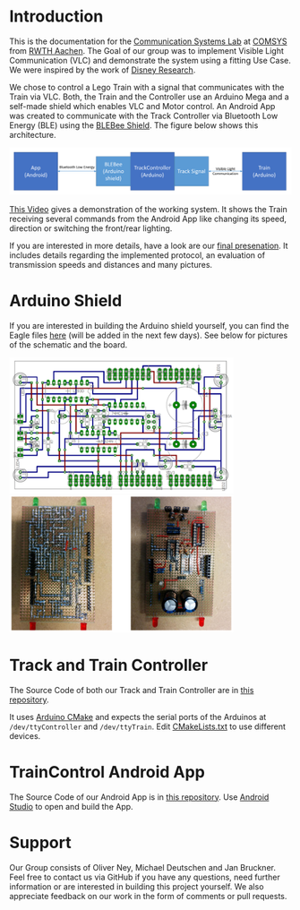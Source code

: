 # Introduction

This is the documentation for the [Communication Systems Lab](https://www.comsys.rwth-aachen.de/teaching/ws-1516/lab-communication-systems/) at [COMSYS](https://www.comsys.rwth-aachen.de/home/) from [RWTH Aachen](https://www.rwth-aachen.de/).
The Goal of our group was to implement Visible Light Communication (VLC) and demonstrate the system using a fitting Use Case.
We were inspired by the work of [Disney Research](https://www.disneyresearch.com/project/visible-light-communication/).

We chose to control a Lego Train with a signal that communicates with the Train via VLC.
Both, the Train and the Controller use an Arduino Mega and a self-made shield which enables VLC and Motor control. An Android App was created to communicate with the Track Controller via Bluetooth Low Energy (BLE) using the [BLEBee Shield](http://www.mkroll.mobi/?page_id=1070).
The figure below shows this architecture.

![Architecture](img/vlc-architecture.png)

[This Video](https://www.youtube.com/watch?v=fITTPJj3OIQ) gives a demonstration of the working system. It shows the Train receiving several commands from the Android App like changing its speed, direction or switching the front/rear lighting.

If you are interested in more details, have a look are our [final presenation](slides/Final_Presentation.pdf). It includes details regarding the implemented protocol, an evaluation of transmission speeds and distances and many pictures.

# Arduino Shield

If you are interested in building the Arduino shield yourself, you can find the Eagle files [here](eagle/) (will be added in the next few days). See below for pictures of the schematic and the board.

<img src="https://github.com/COMSYS-VLC/documentation/blob/master/img/schematic.png" width="400">
<img src="https://github.com/COMSYS-VLC/documentation/blob/master/img/board.png" width="400">

# Track and Train Controller

The Source Code of both our Track and Train Controller are in [this repository](https://github.com/COMSYS-VLC/arduino-vlc).

It uses [Arduino CMake](https://github.com/queezythegreat/arduino-cmake) and expects the serial ports of the Arduinos at `/dev/ttyController` and `/dev/ttyTrain`. Edit [CMakeLists.txt](https://github.com/COMSYS-VLC/arduino-vlc/blob/master/CMakeLists.txt#L22) to use different devices.

# TrainControl Android App

The Source Code of our Android App is in [this repository](https://github.com/COMSYS-VLC/TrainControl).
Use [Android Studio](http://developer.android.com/sdk/index.html) to open and build the App.

# Support

Our Group consists of Oliver Ney, Michael Deutschen and Jan Bruckner.
Feel free to contact us via GitHub if you have any questions, need further information or are interested in building this project yourself. We also appreciate feedback on our work in the form of comments or pull requests.
